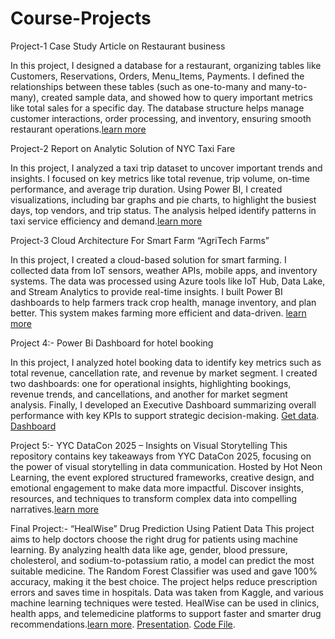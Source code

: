 # Course-Projects

Project-1 Case Study Article on Restaurant business 

In this project, I designed a database for a restaurant, organizing tables like Customers, Reservations, Orders, Menu_Items, Payments. I defined the relationships between these tables (such as one-to-many and many-to-many), created sample data, and showed how to query important metrics like total sales for a specific day. The database structure helps manage customer interactions, order processing, and inventory, ensuring smooth restaurant operations.[learn more](https://github.com/Sahil3122/Course-Projects/blob/main/Case%20Study%20Article%20on%20Restaurant%20.pdf)

Project-2 Report on Analytic Solution of NYC Taxi Fare

In this project, I analyzed a taxi trip dataset to uncover important trends and insights. I focused on key metrics like total revenue, trip volume, on-time performance, and average trip duration. Using Power BI, I created visualizations, including bar graphs and pie charts, to highlight the busiest days, top vendors, and trip status. The analysis helped identify patterns in taxi service efficiency and demand.[learn more](https://github.com/Sahil3122/Course-Projects/blob/main/Report%20on%20Analytic%20Solution%20of%20NYC%20Taxi%20Fare.pdf)

Project-3 Cloud Architecture For Smart Farm “AgriTech Farms” 

In this project, I created a cloud-based solution for smart farming. I collected data from IoT sensors, weather APIs, mobile apps, and inventory systems. The data was processed using Azure tools like IoT Hub, Data Lake, and Stream Analytics to provide real-time insights. I built Power BI dashboards to help farmers track crop health, manage inventory, and plan better. This system makes farming more efficient and data-driven. [learn more](https://github.com/Sahil3122/Course-Projects/blob/main/Cloud%20Architecture%20For%20Smart%20Farm%20agritech.pdf)

Project 4:- Power Bi Dashboard for hotel booking

In this project, I analyzed hotel booking data to identify key metrics such as total revenue, cancellation rate, and revenue by market segment. I created two dashboards: one for operational insights, highlighting bookings, revenue trends, and cancellations, and another for market segment analysis. Finally, I developed an Executive Dashboard summarizing overall performance with key KPIs to support strategic decision-making.
[Get data](https://github.com/Sahil3122/Course-Projects/blob/main/hotel%20Booking%20Data.csv). [Dashboard](https://github.com/Sahil3122/Course-Projects/blob/main/Fall2024-Sahil-000947537.pbix)

Project 5:- YYC DataCon 2025 – Insights on Visual Storytelling
This repository contains key takeaways from YYC DataCon 2025, focusing on the power of visual storytelling in data communication. Hosted by Hot Neon Learning, the event explored structured frameworks, creative design, and emotional engagement to make data more impactful. Discover insights, resources, and techniques to transform complex data into compelling narratives.[learn more](https://github.com/Sahil3122/Course-Projects/blob/main/YYC_DataCon_2025_Blog-1.pdf)

Final Project:- “HealWise” Drug Prediction Using Patient Data
This project aims to help doctors choose the right drug for patients using machine learning. By analyzing health data like age, gender, blood pressure, cholesterol, and sodium-to-potassium ratio, a model can predict the most suitable medicine. The Random Forest Classifier was used and gave 100% accuracy, making it the best choice. The project helps reduce prescription errors and saves time in hospitals. Data was taken from Kaggle, and various machine learning techniques were tested. HealWise can be used in clinics, health apps, and telemedicine platforms to support faster and smarter drug recommendations.[learn more](https://github.com/Sahil3122/Course-Projects/blob/main/HealWise.pdf).  [Presentation](https://github.com/Sahil3122/Course-Projects/blob/main/Final%20Project%20-healwise.pptx).   [Code File](https://github.com/Sahil3122/Course-Projects/blob/main/Final%20Project.html).
